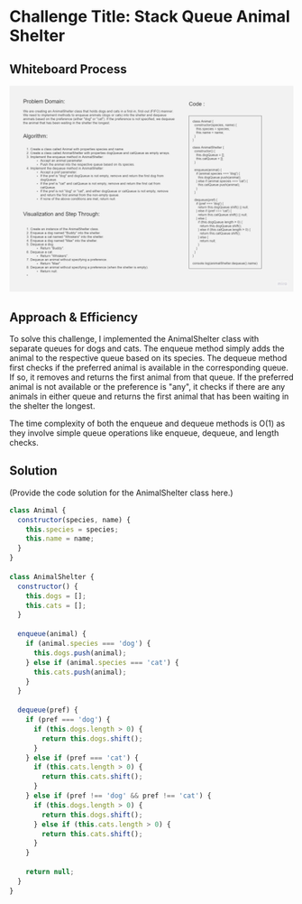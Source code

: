 # Challenge Title: Stack Queue Animal Shelter

## Whiteboard Process

![Alt text](stack-queue-animal-shelter.jpg)

## Approach & Efficiency

To solve this challenge, I implemented the AnimalShelter class with separate queues for dogs and cats. The enqueue method simply adds the animal to the respective queue based on its species. The dequeue method first checks if the preferred animal is available in the corresponding queue. If so, it removes and returns the first animal from that queue. If the preferred animal is not available or the preference is "any", it checks if there are any animals in either queue and returns the first animal that has been waiting in the shelter the longest.

The time complexity of both the enqueue and dequeue methods is O(1) as they involve simple queue operations like enqueue, dequeue, and length checks.

## Solution

(Provide the code solution for the AnimalShelter class here.)

```javascript
class Animal {
  constructor(species, name) {
    this.species = species;
    this.name = name;
  }
}

class AnimalShelter {
  constructor() {
    this.dogs = []; 
    this.cats = [];  
  }

  enqueue(animal) {
    if (animal.species === 'dog') {
      this.dogs.push(animal);
    } else if (animal.species === 'cat') {
      this.cats.push(animal);
    }
  }

  dequeue(pref) {
    if (pref === 'dog') {
      if (this.dogs.length > 0) {
        return this.dogs.shift();
      }
    } else if (pref === 'cat') {
      if (this.cats.length > 0) {
        return this.cats.shift();
      }
    } else if (pref !== 'dog' && pref !== 'cat') {
      if (this.dogs.length > 0) {
        return this.dogs.shift();
      } else if (this.cats.length > 0) {
        return this.cats.shift();
      }
    }

    return null;
  }
}
